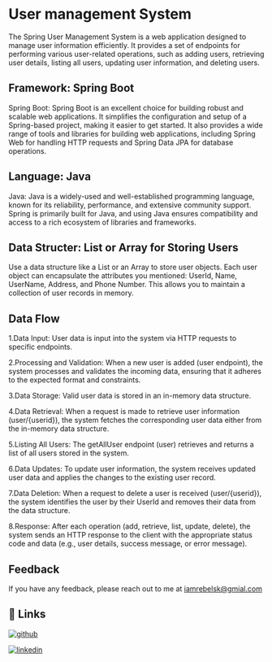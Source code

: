 
# User management System

The Spring User Management System is a web application designed to manage user information efficiently. It provides a set of endpoints for performing various user-related operations, such as adding users, retrieving user details, listing all users, updating user information, and deleting users. 


## Framework: Spring Boot

Spring Boot: Spring Boot is an excellent choice for building robust and scalable web applications. It simplifies the configuration and setup of a Spring-based project, making it easier to get started. It also provides a wide range of tools and libraries for building web applications, including Spring Web for handling HTTP requests and Spring Data JPA for database operations.

## Language: Java

Java: Java is a widely-used and well-established programming language, known for its reliability, performance, and extensive community support. Spring is primarily built for Java, and using Java ensures compatibility and access to a rich ecosystem of libraries and frameworks.

## Data Structer: List or Array for Storing Users

Use a data structure like a List or an Array to store user objects. Each user object can encapsulate the attributes you mentioned: UserId, Name, UserName, Address, and Phone Number. This allows you to maintain a collection of user records in memory.


## Data Flow

1.Data Input:
User data is input into the system via HTTP requests to specific endpoints.

2.Processing and Validation:
When a new user is added (user endpoint), the system processes and validates the incoming data, ensuring that it adheres to the expected format and constraints.

3.Data Storage:
Valid user data is stored in an in-memory data structure. 

4.Data Retrieval:
When a request is made to retrieve user information (user/{userid}), the system fetches the corresponding user data either from the in-memory data structure.

5.Listing All Users:
The getAllUser endpoint (user) retrieves and returns a list of all users stored in the system.

6.Data Updates:
To update user information, the system receives updated user data and applies the changes to the existing user record.

7.Data Deletion:
When a request to delete a user is received (user/{userid}), the system identifies the user by their UserId and removes their data from the data structure.

8.Response:
After each operation (add, retrieve, list, update, delete), the system sends an HTTP response to the client with the appropriate status code and data (e.g., user details, success message, or error message).


## Feedback

If you have any feedback, please reach out to me at iamrebelsk@gmial.com


## 🔗 Links
[![github](https://img.shields.io/badge/my_portfolio-000?style=for-the-badge&logo=ko-fi&logoColor=white)](https://github.com/iamrebelsk12)

[![linkedin](https://img.shields.io/badge/linkedin-0A66C2?style=for-the-badge&logo=linkedin&logoColor=white)](https://www.linkedin.com/in/%F0%9D%90%91%F0%9D%90%9E%F0%9D%90%9B%F0%9D%90%9E%F0%9D%90%A5-%F0%9D%90%92%F0%9D%90%A4-55814a1a4/)



